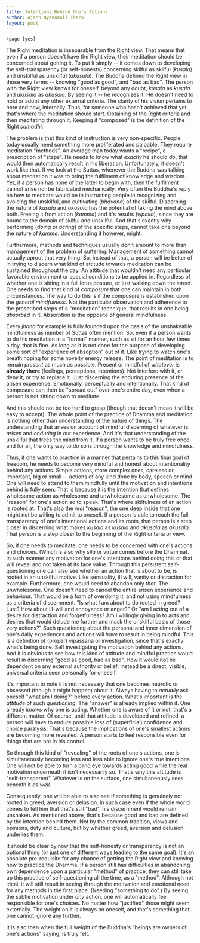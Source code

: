 ```yaml
---
title: Intentions Behind One's Actions
author: Ajahn Nyanamoli Thero
layout: post
---
```


```{=context}
\page [yes]
```

The Right meditation is inseparable from the Right view. That means that
even if a person doesn't have the Right view, their meditation should be
concerned about getting it. To put it simply -- it comes down to
developing the self-transparency (or self-honesty) concerning skilful as
skilful (*kusala*) and unskilful as unskilful (*akusala*). The Buddha
defined the Right view in those very terms -- knowing "good as good",
and "bad as bad". The person with the Right view knows for oneself,
beyond any doubt, *kusala* as *kusala* and *akusala* as *akusala*. By
seeing it -- he recognizes it. He doesn't need to hold or adopt any
other external criteria. The clarity of his vision pertains to here and
now, internally. Thus, for someone who hasn't achieved that yet, that's
where the meditation should start. Obtaining of the Right criteria and
then meditating through it. Keeping it "composed" is the definition of
the Right *samadhi*.

The problem is that this kind of instruction is very non-specific.
People today usually need something more proliferated and palpable. They
require meditation "methods". An average man today wants a "recipe", a
prescription of "steps". He needs to know what *exactly* he should *do*,
that would then automatically result in his liberation. Unfortunately,
it doesn't work like that. If we look at the Suttas, whenever the Buddha
was talking about meditation it was to bring the fulfilment of knowledge
and wisdom. Yet, if a person has none of the latter to begin with, then
the fulfilment cannot arise nor be fabricated mechanically. Very often
the Buddha's reply on how to meditate would be in instructing people in
recognizing and avoiding the unskilful, and cultivating (*bhavana*) of
the skilful. Discerning the nature of *kusala* and *akusala* has the
potential of taking the mind above both. Freeing it from action
(*kamma*) and it's results (*vipaka*), since they are bound to the
domain of skilful and unskilful. And that's exactly why performing
(*doing* or *acting*) of the specific steps, cannot take one beyond the
nature of *kamma*. Understanding it however, might.

Furthermore, methods and techniques usually don't amount to more than
management of the problem of suffering. Management of something cannot
actually uproot that very thing. So, instead of that, a person will be
better of in trying to discern what kind of attitude towards meditation
can be sustained throughout the day. An attitude that wouldn't need any
particular favorable environment or special conditions to be applied in.
Regardless of whether one is sitting in a full lotus posture, or just
walking down the street. One needs to find that kind of *composure* that
one can maintain in both circumstances. The way to do this is if the
composure is established upon the *general mindfulness*. Not the
particular observation and adherence to the prescribed steps of a
"meditation" technique, that results in one being *absorbed* in it.
Absorption is the opposite of general mindfulness.

Every *jhana* for example is fully founded upon the basis of the
unshakeable mindfulness as number of Suttas often mention. So, even if a
person wants to do his meditation in a "formal" manner, such as sit for
an hour few times a day, that is fine. As long as it is not done for the
purpose of developing some sort of "experience of absoption" out of it.
Like trying to watch one's breath hoping for some novelty energy
release. The point of meditation is to remain *present* as much as
possible. Present or mindful of *whatever* is **already there**
(feelings, perceptions, intentions). Not interfere with it, or deny it,
or try to replace it. Just discerning the enduring presence of the
arisen experience. Emotionally, perceptually and intentionally. That
kind of composure can then be "spread out" over one's entire day, even
when a person is not sitting down to meditate.

And this should not be too hard to grasp (though that doesn't mean it
will be easy to accept). The whole point of the practice of Dhamma and
meditation is nothing other than understanding of the nature of things.
The understanding that arises on account of mindful discerning of
whatever is *arisen* and *enduring* in our experience. And it's that
understanding of the unskilful that frees the mind from it. If a person
wants to be truly free once and for all, the only way to do so is
through the knowledge and mindfulness.

Thus, if one wants to practice in a manner that pertains to this final
goal of freedom, he needs to become very mindful and honest about
intentionality behind any actions. Simple actions, more complex ones,
careless or important, big or small -- actions of any kind done by body,
speech or mind. One will need to attend to them mindfully until the
motivation and intentions behind is fully seen. That is because it is
the intention that defines wholesome action as wholesome and unwholesome
as unwholesome. The "reason" for one's action so to speak. That's where
skilfulness of an action is rooted at. That's also the *real* "reason",
the one deep inside that one might not be willing to admit to oneself.
If a person is able to reach the full transparency of one's intentional
actions and its roots, that person is a step closer in discerning what
makes *kusala* as *kusala* and *akusala* as *akusala*. That person is a
step closer to the beginning of the Right criteria or view.

So, if one needs to meditate, one needs to be concerned with one's
actions and choices. (Which is also why *sila* or virtue comes before
the Dhamma). In such manner any motivation for one's intentions behind
doing this or that will reveal and not taken at its face value. Through
this persistent self-questioning one can also see whether an action that
is about to be, is rooted in an unskilful motive. Like sensuality, ill
will, vanity or distraction for example. Furthermore, one would need to
abandon only *that*. The unwholesome. One doesn't need to cancel the
entire arisen experience and behaviour. That would be a form of
overdoing it, and not using mindfulness as a criteria of discernment.
"Is what I am about to do rooted in greed? Lust? How about ill-will and
annoyance or anger?" Or "am I acting out of a desire for distraction and
forgetfulness? Am I willingly giving in to acts and desires that would
delude me further and mask the unskilful basis of those very actions?"
Such questioning about the personal and inner dimension of one's daily
experiences and actions will *have to* result in being mindful. This is
a definition of (proper) vipassana or investigation, since that's
exactly what's being done. Self investigating the motivation behind any
actions. And it is obvious to see how this kind of attitude and mindful
practice would result in discerning "good as good, bad as bad". How it
would not be dependent on any external authority or belief. Instead be a
direct, visible, universal criteria seen personally for oneself.

It's important to note it is not necessary that one becomes neurotic or
obsessed (though it might happen) about it. Always having to *actually*
ask oneself "what am I doing?" before every action. What's important is
the *attitude* of such *questioning*. The "answer" is already implied
within it. One already *knows* why one is acting. Whether one is aware
of it or not, that's a different matter. Of course, until that attitude
is developed and refined, a person will have to endure possible loss of
(superficial) confidence and choice paralysis. That's because the
implications of one's smallest actions are becoming more revealed. A
person starts to feel responsible even for things that are not in his
control.

So through this kind of "revealing" of the roots of one's actions, one
is simultaneously becoming less and less able to ignore one's true
intentions. One will not be able to turn a blind eye towards acting good
while the real motivation underneath it isn't necessarily so. That's why
this attitude is "self-transparent". Whatever is on the surface, one
simultaneously sees beneath it *as well*.

Consequently, one will be able to also see if something is genuinely not
rooted in greed, aversion or delusion. In such case even if the whole
world comes to tell him that that's still "bad", his discernment would
remain unshaken. As mentioned above, that's because good and bad are
defined by the intention behind them. Not by the common tradition, views
and opinions, duty and culture, but by whether greed, aversion and
delusion underlies them.

It should be clear by now that the self-honesty or transparency is not
an optional thing (or just one of different ways leading to the same
goal). It's an absolute pre-requisite for any chance of getting the
Right view and knowing how to practice the Dhamma. If a person still has
difficulties in abandoning own dependence upon a particular "method" of
practice, they can still take up this practice of self-questioning all
the time, as a "method". Although not ideal, it will still result in
seeing through the motivation and emotional need for any methods in the
first place. (Needing "something to do".) By seeing the subtle
motivation under *any* action, one will automatically feel responsible
for one's choices. No matter how "justified" those might seem
externally. The weight on it is always on oneself, and that's something
that one cannot ignore any further.

It is also then when the full weight of the Buddha's "beings are owners
of one's actions" saying, is truly felt.
